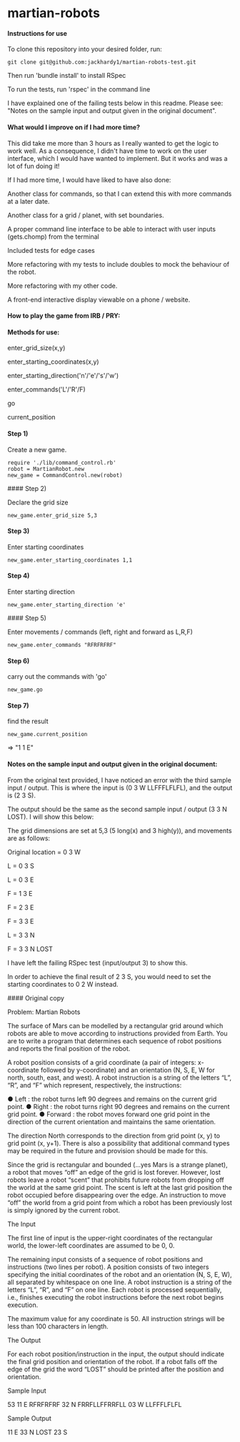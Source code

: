 # martian-robots


#### Instructions for use

To clone this repository into your desired folder, run:

```
git clone git@github.com:jackhardy1/martian-robots-test.git
```

Then run 'bundle install' to install RSpec

To run the tests, run 'rspec' in the command line

I have explained one of the failing tests below in this readme. Please see: "Notes on the sample input and output given in the original document".


#### What would I improve on if I had more time?

This did take me more than 3 hours as I really wanted to get the logic to work well. As a consequence, I didn't have time to work on the user interface, which I would have wanted to implement. But it works and was a lot of fun doing it!

If I had more time, I would have liked to have also done:

Another class for commands, so that I can extend this with more commands at a later date.

Another class for a grid / planet, with set boundaries.

A proper command line interface to be able to interact with user inputs (gets.chomp) from the terminal

Included tests for edge cases

More refactoring with my tests to include doubles to mock the behaviour of the robot.

More refactoring with my other code.

A front-end interactive display viewable on a phone / website.



#### How to play the game from IRB / PRY:

#### Methods for use:

enter_grid_size(x,y)

enter_starting_coordinates(x,y)

enter_starting_direction('n'/'e'/'s'/'w')

enter_commands('L'/'R'/F)

go

current_position

#### Step 1)

Create a new game.

```
require './lib/command_control.rb'
robot = MartianRobot.new
new_game = CommandControl.new(robot)
```

#### Step 2)

Declare the grid size

```
new_game.enter_grid_size 5,3
```

#### Step 3)

Enter starting coordinates

```
new_game.enter_starting_coordinates 1,1
```

#### Step 4)

Enter starting direction

```
new_game.enter_starting_direction 'e'
```

#### Step 5)

Enter movements / commands (left, right and forward as L,R,F)

```
new_game.enter_commands "RFRFRFRF"
```

#### Step 6)

carry out the commands with 'go'

```
new_game.go
```

#### Step 7)

find the result

```
new_game.current_position
```
=> "1 1 E"



#### Notes on the sample input and output given in the original document:

From the original text provided, I have noticed an error with the third sample input / output. This is where the input is (0 3 W LLFFFLFLFL), and the output is (2 3 S).

The output should be the same as the second sample input / output (3 3 N LOST). I will show this below:

The grid dimensions are set at 5,3 (5 long(x) and 3 high(y)), and movements are as follows:

Original location = 0 3 W

L = 0 3 S

L = 0 3 E

F = 1 3 E

F = 2 3 E

F = 3 3 E

L = 3 3 N

F = 3 3 N LOST

I have left the failing RSpec test (input/output 3) to show this.

In order to achieve the final result of 2 3 S, you would need to set the starting coordinates to 0 2 W instead.






#### Original copy

Problem: Martian Robots

The surface of Mars can be modelled by a rectangular grid around which robots are able to move according to instructions provided from Earth. You are to write a program that determines each sequence of robot positions and reports the final position of the robot.

A robot position consists of a grid coordinate (a pair of integers: x-coordinate followed by y-coordinate) and an orientation (N, S, E, W for north, south, east, and west).
A robot instruction is a string of the letters “L”, “R”, and “F” which represent, respectively, the instructions:

● Left : the robot turns left 90 degrees and remains on the current grid point.
● Right : the robot turns right 90 degrees and remains on the current grid point.
● Forward : the robot moves forward one grid point in the direction of the current
orientation and maintains the same orientation.

The direction North corresponds to the direction from grid point (x, y) to grid point (x, y+1). There is also a possibility that additional command types may be required in the future and provision should be made for this.

Since the grid is rectangular and bounded (...yes Mars is a strange planet), a robot that moves “off” an edge of the grid is lost forever. However, lost robots leave a robot “scent” that prohibits future robots from dropping off the world at the same grid point. The scent is left at the last grid position the robot occupied before disappearing over the edge. An instruction to move “off” the world from a grid point from which a robot has been previously lost is simply ignored by the current robot.

The Input

The first line of input is the upper-right coordinates of the rectangular world, the lower-left coordinates are assumed to be 0, 0.

The remaining input consists of a sequence of robot positions and instructions (two lines per robot). A position consists of two integers specifying the initial coordinates of the robot and an orientation (N, S, E, W), all separated by whitespace on one line. A robot instruction is a string of the letters “L”, “R”, and “F” on one line.
Each robot is processed sequentially, i.e., finishes executing the robot instructions before the next robot begins execution.

The maximum value for any coordinate is 50.
All instruction strings will be less than 100 characters in length.

The Output

For each robot position/instruction in the input, the output should indicate the final grid position and orientation of the robot. If a robot falls off the edge of the grid the word “LOST” should be printed after the position and orientation.

Sample Input

53
11 E RFRFRFRF
32 N FRRFLLFFRRFLL
03 W LLFFFLFLFL

Sample Output

11 E
33 N LOST
23 S
